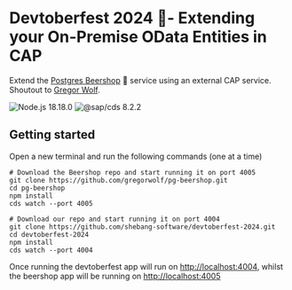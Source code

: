 # Devtoberfest 2024 🍺- Extending your On-Premise OData Entities in CAP
Extend the [Postgres Beershop](https://github.com/gregorwolf/pg-beershop) 🍺 service using an external CAP service. Shoutout to [Gregor Wolf](https://github.com/gregorwolf).  

![Node.js 18.18.0](https://img.shields.io/badge/Node.js-v18.18.0-green)
![@sap/cds 8.2.2](https://img.shields.io/badge/@sap/cds-v8.2.2-green)


## Getting started

Open a new terminal and run the following commands (one at a time)
```
# Download the Beershop repo and start running it on port 4005
git clone https://github.com/gregorwolf/pg-beershop.git 
cd pg-beershop 
npm install
cds watch --port 4005

# Download our repo and start running it on port 4004
git clone https://github.com/shebang-software/devtoberfest-2024.git
cd devtoberfest-2024
npm install
cds watch --port 4004
```

Once running the devtoberfest app will run on [http://localhost:4004](http://localhost:4004), whilst the beershop app will be running on [http://localhost:4005](http://localhost:4005)
